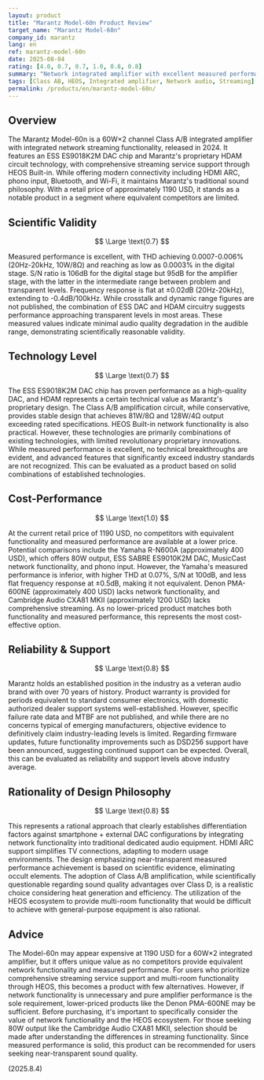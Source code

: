 ```yaml
---
layout: product
title: "Marantz Model-60n Product Review"
target_name: "Marantz Model-60n"
company_id: marantz
lang: en
ref: marantz-model-60n
date: 2025-08-04
rating: [4.0, 0.7, 0.7, 1.0, 0.8, 0.8]
summary: "Network integrated amplifier with excellent measured performance and comprehensive streaming features. No direct competitors offer equivalent functionality and measured performance at a lower price."
tags: [Class AB, HEOS, Integrated amplifier, Network audio, Streaming]
permalink: /products/en/marantz-model-60n/
---
```

## Overview

The Marantz Model-60n is a 60W×2 channel Class A/B integrated amplifier with integrated network streaming functionality, released in 2024. It features an ESS ES9018K2M DAC chip and Marantz's proprietary HDAM circuit technology, with comprehensive streaming service support through HEOS Built-in. While offering modern connectivity including HDMI ARC, phono input, Bluetooth, and Wi-Fi, it maintains Marantz's traditional sound philosophy. With a retail price of approximately 1190 USD, it stands as a notable product in a segment where equivalent competitors are limited.

## Scientific Validity

$$ \Large \text{0.7} $$

Measured performance is excellent, with THD achieving 0.0007-0.006% (20Hz-20kHz, 10W/8Ω) and reaching as low as 0.0003% in the digital stage. S/N ratio is 106dB for the digital stage but 95dB for the amplifier stage, with the latter in the intermediate range between problem and transparent levels. Frequency response is flat at ±0.02dB (20Hz-20kHz), extending to -0.4dB/100kHz. While crosstalk and dynamic range figures are not published, the combination of ESS DAC and HDAM circuitry suggests performance approaching transparent levels in most areas. These measured values indicate minimal audio quality degradation in the audible range, demonstrating scientifically reasonable validity.

## Technology Level

$$ \Large \text{0.7} $$

The ESS ES9018K2M DAC chip has proven performance as a high-quality DAC, and HDAM represents a certain technical value as Marantz's proprietary design. The Class A/B amplification circuit, while conservative, provides stable design that achieves 81W/8Ω and 128W/4Ω output exceeding rated specifications. HEOS Built-in network functionality is also practical. However, these technologies are primarily combinations of existing technologies, with limited revolutionary proprietary innovations. While measured performance is excellent, no technical breakthroughs are evident, and advanced features that significantly exceed industry standards are not recognized. This can be evaluated as a product based on solid combinations of established technologies.

## Cost-Performance

$$ \Large \text{1.0} $$

At the current retail price of 1190 USD, no competitors with equivalent functionality and measured performance are available at a lower price. Potential comparisons include the Yamaha R-N600A (approximately 400 USD), which offers 80W output, ESS SABRE ES9010K2M DAC, MusicCast network functionality, and phono input. However, the Yamaha's measured performance is inferior, with higher THD at 0.07%, S/N at 100dB, and less flat frequency response at ±0.5dB, making it not equivalent. Denon PMA-600NE (approximately 400 USD) lacks network functionality, and Cambridge Audio CXA81 MKII (approximately 1200 USD) lacks comprehensive streaming. As no lower-priced product matches both functionality and measured performance, this represents the most cost-effective option.

## Reliability & Support

$$ \Large \text{0.8} $$

Marantz holds an established position in the industry as a veteran audio brand with over 70 years of history. Product warranty is provided for periods equivalent to standard consumer electronics, with domestic authorized dealer support systems well-established. However, specific failure rate data and MTBF are not published, and while there are no concerns typical of emerging manufacturers, objective evidence to definitively claim industry-leading levels is limited. Regarding firmware updates, future functionality improvements such as DSD256 support have been announced, suggesting continued support can be expected. Overall, this can be evaluated as reliability and support levels above industry average.

## Rationality of Design Philosophy

$$ \Large \text{0.8} $$

This represents a rational approach that clearly establishes differentiation factors against smartphone + external DAC configurations by integrating network functionality into traditional dedicated audio equipment. HDMI ARC support simplifies TV connections, adapting to modern usage environments. The design emphasizing near-transparent measured performance achievement is based on scientific evidence, eliminating occult elements. The adoption of Class A/B amplification, while scientifically questionable regarding sound quality advantages over Class D, is a realistic choice considering heat generation and efficiency. The utilization of the HEOS ecosystem to provide multi-room functionality that would be difficult to achieve with general-purpose equipment is also rational.

## Advice

The Model-60n may appear expensive at 1190 USD for a 60W×2 integrated amplifier, but it offers unique value as no competitors provide equivalent network functionality and measured performance. For users who prioritize comprehensive streaming service support and multi-room functionality through HEOS, this becomes a product with few alternatives. However, if network functionality is unnecessary and pure amplifier performance is the sole requirement, lower-priced products like the Denon PMA-600NE may be sufficient. Before purchasing, it's important to specifically consider the value of network functionality and the HEOS ecosystem. For those seeking 80W output like the Cambridge Audio CXA81 MKII, selection should be made after understanding the differences in streaming functionality. Since measured performance is solid, this product can be recommended for users seeking near-transparent sound quality.

(2025.8.4)
